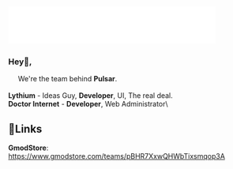 ![](https://github.com/Pulsar-Dev/.github/blob/master/white-thin.png?raw=true)

### Hey👋, 

&nbsp; &nbsp; &nbsp;We're the team behind **Pulsar**.
<br/><br/>
**Lythium** 				- Ideas Guy, **Developer**, UI, The real deal.\
**Doctor Internet** 	- **Developer**, Web Administrator\

## 📎Links
**GmodStore**:  https://www.gmodstore.com/teams/pBHR7XxwQHWbTixsmqop3A
